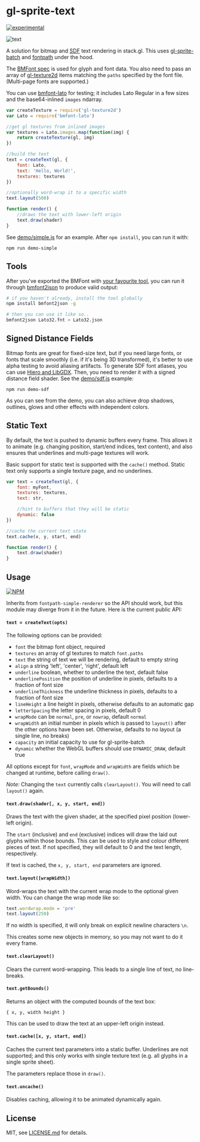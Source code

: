 # gl-sprite-text

[![experimental](http://badges.github.io/stability-badges/dist/experimental.svg)](http://github.com/badges/stability-badges)

![text](http://i.imgur.com/P5zUbNo.png)

A solution for bitmap and [SDF](http://www.valvesoftware.com/publications/2007/SIGGRAPH2007_AlphaTestedMagnification.pdf) text rendering in stack.gl. This uses [gl-sprite-batch](https://nodei.co/npm/gl-sprite-batch/) and [fontpath](https://www.npmjs.org/package/fontpath-simple-renderer) under the hood. 

The [BMFont spec](https://www.npmjs.org/package/bmfont2json) is used for glyph and font data. You also need to pass an array of [gl-texture2d](https://www.npmjs.org/package/gl-texture2d) items matching the `paths` specified by the font file. (Multi-page fonts are supported.)

You can use [bmfont-lato](https://www.npmjs.org/package/bmfont-lato) for testing; it includes Lato Regular in a few sizes and the base64-inlined `images` ndarray.

```js
var createTexture = require('gl-texture2d')
var Lato = require('bmfont-lato')

//get gl textures from inlined images
var textures = Lato.images.map(function(img) {  
    return createTexture(gl, img) 
})

//build the text
text = createText(gl, {
    font: Lato,
    text: 'Hello, World!',
    textures: textures
})

//optionally word-wrap it to a specific width
text.layout(500)

function render() { 
    //draws the text with lower-left origin
    text.draw(shader)
}
```

See [demo/simple.js](demo/simple.js) for an example. After `npm install`, you can run it with:

```npm run demo-simple```

## Tools

After you've exported the BMFont with [your favourite tool](https://github.com/libgdx/libgdx/wiki/Hiero), you can run it through [bmfont2json](https://www.npmjs.org/package/bmfont2json) to produce valid output:

```sh
# if you haven't already, install the tool globally
npm install bmfont2json -g

# then you can use it like so..
bmfont2json Lato32.fnt > Lato32.json
```

## Signed Distance Fields

Bitmap fonts are great for fixed-size text, but if you need large fonts, or fonts that scale smoothly (i.e. if it's being 3D transformed), it's better to use alpha testing to avoid aliasing artifacts. To generate SDF font atlases, you can use [Hiero and LibGDX](https://github.com/libgdx/libgdx/wiki/Distance-field-fonts). Then, you need to render it with a signed distance field shader. See the [demo/sdf.js](demo/sdf.js) example:

```npm run demo-sdf```

As you can see from the demo, you can also achieve drop shadows, outlines, glows and other effects with independent colors. 

## Static Text

By default, the text is pushed to dynamic buffers every frame. This allows it to animate (e.g. changing position, start/end indices, text content), and also ensures that underlines and multi-page textures will work. 

Basic support for static text is supported with the `cache()` method. Static text only supports a single texture page, and no underlines. 

```js
var text = createText(gl, {
    font: myFont,
    textures: textures,
    text: str,

    //hint to buffers that they will be static
    dynamic: false
})

//cache the current text state
text.cache(x, y, start, end)

function render() {
    text.draw(shader)
}
```

## Usage

[![NPM](https://nodei.co/npm/gl-sprite-text.png)](https://nodei.co/npm/gl-sprite-text/)

Inherits from `fontpath-simple-renderer` so the API should work, but this module may diverge from it in the future. Here is the current public API:

#### `text = createText(opts)`

The following options can be provided:

- `font` the bitmap font object, required
- `textures` an array of gl textures to match `font.paths` 
- `text` the string of text we will be rendering, default to empty string
- `align` a string 'left', 'center', 'right', default left
- `underline` boolean, whether to underline the text, default false
- `underlinePosition` the position of underline in pixels, defaults to a fraction of font size
- `underlineThickness` the underline thickness in pixels, defaults to a fraction of font size
- `lineHeight` a line height in pixels, otherwise defaults to an automatic gap
- `letterSpacing` the letter spacing in pixels, default 0
- `wrapMode` can be `normal`, `pre`, or `nowrap`, default `normal`
- `wrapWidth` an initial number in pixels which is passed to `layout()` after the other options have been set. Otherwise, defaults to no layout (a single line, no breaks)
- `capacity` an initial capacity to use for gl-sprite-batch
- `dynamic` whether the WebGL buffers should use `DYNAMIC_DRAW`, default true

All options except for `font`, `wrapMode` and `wrapWidth` are fields which be changed at runtime, before calling `draw()`.

*Note:* Changing the `text` currently calls `clearLayout()`. You will need to call `layout()` again. 

#### `text.draw(shader[, x, y, start, end])`

Draws the text with the given shader, at the specified pixel position (lower-left origin). 

The `start` (inclusive) and `end` (exclusive) indices will draw the laid out glyphs within those bounds. This can be used to style and colour different pieces of text. If not specified, they will default to 0 and the text length, respectively.

If text is cached, the `x, y, start, end` parameters are ignored.

#### `text.layout([wrapWidth])`

Word-wraps the text with the current wrap mode to the optional given width. You can change the wrap mode like so:

```js
text.wordwrap.mode = 'pre'
text.layout(250)
```

If no width is specified, it will only break on explicit newline characters `\n`.

This creates some new objects in memory, so you may not want to do it every frame. 

#### `text.clearLayout()`

Clears the current word-wrapping. This leads to a single line of text, no line-breaks. 

#### `text.getBounds()`

Returns an object with the computed bounds of the text box:

```{ x, y, width height }```

This can be used to draw the text at an upper-left origin instead.

#### `text.cache([x, y, start, end])`

Caches the current text parameters into a static buffer. Underlines are not supported; and this only works with single texture text (e.g. all glyphs in a single sprite sheet).

The parameters replace those in `draw()`.

#### `text.uncache()`

Disables caching, allowing it to be animated dynamically again. 

## License

MIT, see [LICENSE.md](http://github.com/mattdesl/gl-sprite-text/blob/master/LICENSE.md) for details.
